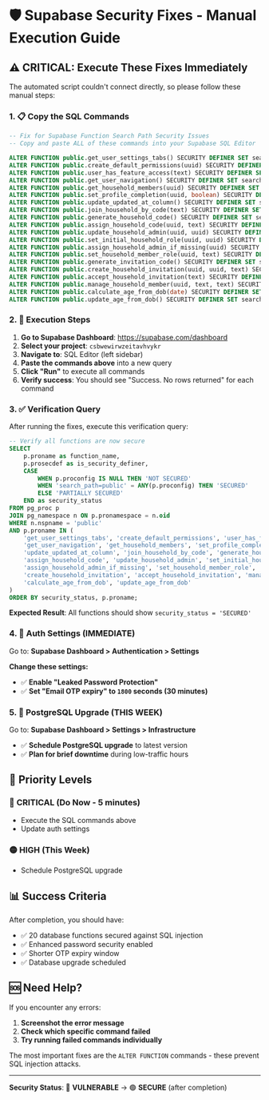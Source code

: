 # 🛡️ Supabase Security Fixes - Manual Execution Guide

## ⚠️ CRITICAL: Execute These Fixes Immediately

The automated script couldn't connect directly, so please follow these manual steps:

### 1. 📋 Copy the SQL Commands

```sql
-- Fix for Supabase Function Search Path Security Issues
-- Copy and paste ALL of these commands into your Supabase SQL Editor

ALTER FUNCTION public.get_user_settings_tabs() SECURITY DEFINER SET search_path = public;
ALTER FUNCTION public.create_default_permissions(uuid) SECURITY DEFINER SET search_path = public;
ALTER FUNCTION public.user_has_feature_access(text) SECURITY DEFINER SET search_path = public;
ALTER FUNCTION public.get_user_navigation() SECURITY DEFINER SET search_path = public;
ALTER FUNCTION public.get_household_members(uuid) SECURITY DEFINER SET search_path = public;
ALTER FUNCTION public.set_profile_completion(uuid, boolean) SECURITY DEFINER SET search_path = public;
ALTER FUNCTION public.update_updated_at_column() SECURITY DEFINER SET search_path = public;
ALTER FUNCTION public.join_household_by_code(text) SECURITY DEFINER SET search_path = public;
ALTER FUNCTION public.generate_household_code() SECURITY DEFINER SET search_path = public;
ALTER FUNCTION public.assign_household_code(uuid, text) SECURITY DEFINER SET search_path = public;
ALTER FUNCTION public.update_household_admin(uuid, uuid) SECURITY DEFINER SET search_path = public;
ALTER FUNCTION public.set_initial_household_role(uuid, uuid) SECURITY DEFINER SET search_path = public;
ALTER FUNCTION public.assign_household_admin_if_missing(uuid) SECURITY DEFINER SET search_path = public;
ALTER FUNCTION public.set_household_member_role(uuid, text) SECURITY DEFINER SET search_path = public;
ALTER FUNCTION public.generate_invitation_code() SECURITY DEFINER SET search_path = public;
ALTER FUNCTION public.create_household_invitation(uuid, uuid, text) SECURITY DEFINER SET search_path = public;
ALTER FUNCTION public.accept_household_invitation(text) SECURITY DEFINER SET search_path = public;
ALTER FUNCTION public.manage_household_member(uuid, text, text) SECURITY DEFINER SET search_path = public;
ALTER FUNCTION public.calculate_age_from_dob(date) SECURITY DEFINER SET search_path = public;
ALTER FUNCTION public.update_age_from_dob() SECURITY DEFINER SET search_path = public;
```

### 2. 🎯 Execution Steps

1. **Go to Supabase Dashboard**: https://supabase.com/dashboard
2. **Select your project**: `csbwewirwzeitavhvykr`
3. **Navigate to**: SQL Editor (left sidebar)
4. **Paste the commands above** into a new query
5. **Click "Run"** to execute all commands
6. **Verify success**: You should see "Success. No rows returned" for each command

### 3. ✅ Verification Query

After running the fixes, execute this verification query:

```sql
-- Verify all functions are now secure
SELECT 
    p.proname as function_name,
    p.prosecdef as is_security_definer,
    CASE 
        WHEN p.proconfig IS NULL THEN 'NOT SECURED'
        WHEN 'search_path=public' = ANY(p.proconfig) THEN 'SECURED'
        ELSE 'PARTIALLY SECURED'
    END as security_status
FROM pg_proc p
JOIN pg_namespace n ON p.pronamespace = n.oid
WHERE n.nspname = 'public'
AND p.proname IN (
    'get_user_settings_tabs', 'create_default_permissions', 'user_has_feature_access',
    'get_user_navigation', 'get_household_members', 'set_profile_completion',
    'update_updated_at_column', 'join_household_by_code', 'generate_household_code',
    'assign_household_code', 'update_household_admin', 'set_initial_household_role',
    'assign_household_admin_if_missing', 'set_household_member_role', 'generate_invitation_code',
    'create_household_invitation', 'accept_household_invitation', 'manage_household_member',
    'calculate_age_from_dob', 'update_age_from_dob'
)
ORDER BY security_status, p.proname;
```

**Expected Result**: All functions should show `security_status = 'SECURED'`

### 4. 🔐 Auth Settings (IMMEDIATE)

Go to: **Supabase Dashboard > Authentication > Settings**

**Change these settings:**
- ✅ **Enable "Leaked Password Protection"**
- ✅ **Set "Email OTP expiry" to `1800` seconds (30 minutes)**

### 5. 🔄 PostgreSQL Upgrade (THIS WEEK)

Go to: **Supabase Dashboard > Settings > Infrastructure**
- ✅ **Schedule PostgreSQL upgrade** to latest version
- ✅ **Plan for brief downtime** during low-traffic hours

## 🎯 Priority Levels

### 🚨 **CRITICAL (Do Now - 5 minutes)**
- Execute the SQL commands above
- Update auth settings

### 🟡 **HIGH (This Week)**
- Schedule PostgreSQL upgrade

## 📊 Success Criteria

After completion, you should have:
- ✅ 20 database functions secured against SQL injection
- ✅ Enhanced password security enabled
- ✅ Shorter OTP expiry window
- ✅ Database upgrade scheduled

## 🆘 Need Help?

If you encounter any errors:
1. **Screenshot the error message**
2. **Check which specific command failed**
3. **Try running failed commands individually**

The most important fixes are the `ALTER FUNCTION` commands - these prevent SQL injection attacks.

---

**Security Status**: 🔴 **VULNERABLE** → 🟢 **SECURE** (after completion)
